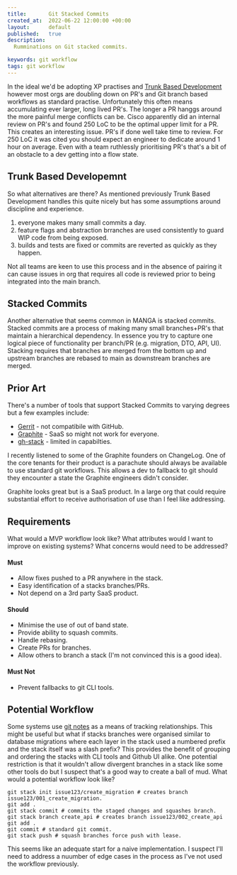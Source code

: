 ```yaml
---
title:       Git Stacked Commits
created_at:  2022-06-22 12:00:00 +00:00
layout:      default
published:   true
description:
  Rumminations on Git stacked commits.

keywords: git workflow
tags: git workflow
---
```


In the ideal we'd be adopting XP practises and [Trunk Based Development](https://trunkbaseddevelopment.com/) however most orgs are doubling down on PR's and Git branch based workflows as standard practise. Unfortunately this often means accumulating ever larger, long lived PR's. The longer a PR hanggs around the more painful merge conflicts can be. Cisco apparently did an internal review on PR's and found 250 LoC to be the optimal upper limit for a PR. This creates an interesting issue. PR's if done well take time to review. For 250 LoC it was cited you should expect an engineer to dedicate around 1 hour on average. Even with a team ruthlessly prioritising PR's that's a bit of an obstacle to a dev getting into a flow state.

## Trunk Based Developemnt

So what alternatives are there? As mentioned previously Trunk Based Development handles this quite nicely but has some assumptions around discipline and experience.

1. everyone makes many small commits a day.
2. feature flags and abstraction brranches are used consistently to guard WIP code from being exposed.
3. builds and tests are fixed or commits are reverted as quickly as they happen.

Not all teams are keen to use this process and in the absence of pairing it can cause issues in org that requires all code is reviewed prior to being integrated into the main branch.

## Stacked Commits

Another alternative that seems common in MANGA is stacked commits. Stacked commits are a process of making many small branches+PR's that maintain a hierarchical dependency. In essence you try to capture one logical piece of functionality per branch/PR (e.g. migration, DTO, API, UI). Stacking requires that branches are merged from the bottom up and upstream branches are rebased to main as downstream branches are merged.

## Prior Art

There's a number of tools that support Stacked Commits to varying degrees but a few examples include:

* [Gerrit](https://www.gerritcodereview.com/) - not compatibile with GitHub.
* [Graphite](https://graphite.dev/) - SaaS so might not work for everyone.
* [gh-stack](https://github.com/timothyandrew/gh-stack/) - limited in capabilties.

I recently listened to some of the Graphite founders on ChangeLog. One of the core tenants for their product is a parachute should always be available to use standard git workflows. This allows a dev to fallback to git should they encounter a state the Graphite engineers didn't consider.

Graphite looks great but is a SaaS product. In a large org that could require substantial effort to receive authorisation of use than I feel like addressing.

## Requirements

What would a MVP workflow look like? What attributes would I want to improve on existing systems? What concerns would need to be addressed?

#### Must

- Allow fixes pushed to a PR anywhere in the stack.
- Easy identification of a stacks branches/PRs.
- Not depend on a 3rd party SaaS product.

#### Should

- Minimise the use of out of band state.
- Provide ability to squash commits.
- Handle rebasing.
- Create PRs for branches.
- Allow others to branch a stack (I'm not convinced this is a good idea).

#### Must Not

- Prevent fallbacks to git CLI tools.

## Potential Workflow

Some systems use [git notes](https://git-scm.com/docs/git-notes) as a means of tracking relationships. This might be useful but what if stacks branches were organised similar to database migrations where each layer in the stack used a numbered prefix and the stack itself was a slash prefix? This provides the benefit of grouping and ordering the stacks with CLI tools and Github UI alike. One potential restriction is that it wouldn't allow divergent branches in a stack like some other tools do but I suspect that's a good way to create a ball of mud. What would a potential workflow look like?

```
git stack init issue123/create_migration # creates branch issue123/001_create_migration.
git add .
git stack commit # commits the staged changes and squashes branch.
git stack branch create_api # creates branch issue123/002_create_api
git add .
git commit # standard git commit.
git stack push # squash branches force push with lease.
```

This seems like an adequate start for a naive implementation. I suspect I'll need to address a nuumber of edge cases in the process as I've not used the workflow previously.
